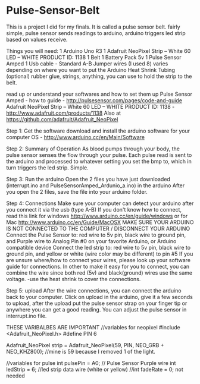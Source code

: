 # Pulse-Sensor-Belt
This is a project I did for my finals. It is called a pulse sensor belt. fairly simple, pulse sensor sends readings to arduino, arduino triggers led strip based on values receive.

Things you will need:
1 Arduino Uno R3
1 Adafruit NeoPixel Strip – White 60 LED – WHITE PRODUCT ID: 1138
1 Belt
1 Battery Pack 5v
1 Pulse Sensor Amped
1 Usb cable - Standard A-B
Jumper wires (I used 8) varies depending on where you want to put the Arduino
Heat Shrink Tubing (optional)
rubber glue, strings, anything, you can use to hold the strip to the belt.

read up or understand your softwares and how to set them up
Pulse Sensor Amped - how to guide - http://pulsesensor.com/pages/code-and-guide 
Adafruit NeoPixel Strip – White 60 LED – WHITE PRODUCT ID: 1138 - http://www.adafruit.com/products/1138 Also at https://github.com/adafruit/Adafruit_NeoPixel

Step 1: Get the software
download and install the arduino software for your computer OS - http://www.arduino.cc/en/Main/Software

Step 2: Summary of Operation
As blood pumps through your body, the pulse sensor senses the flow through your pulse. Each pulse read is sent to the arduino and 
processed to whatever setting you set the bmp to, which in turn triggers the led strip. Simple.

Step 3: Run the arduino
Open the 2 files you have just downloaded (interrupt.ino and PulseSensorAmped_Ardunio_a.ino) in the arduino 
After you open the 2 files, save the file into your arduino folder.

Step 4: Connections
Make sure your computer can detect your arduino after you connect it via the usb (type A-B)
If you don't know how to connect, read this link for windows http://www.arduino.cc/en/guide/windows or 
for Mac http://www.arduino.cc/en/Guide/MacOSX
MAKE SURE YOUR ARDUINO IS NOT CONNECTED TO THE COMPUTER / DISCONNECT YOUR ARDUINO
Connect the Pulse Sensor to: red wire to 5v pin, black wire to ground pin, and Purple wire to Analog Pin #0 on your favorite Arduino, or Arduino compatible device
Connect the led strip to:  red wire to 5v pin, black wire to ground pin, and yellow or white (wire color may be different) to pin #5
If you are unsure where/how to connect your wires, please look up your software guide for connections. 
In other to make it easy for you to connect, you can combine the wire since both red (5v) and black(ground) wires use the same voltage. 
-use the heat shrink to cover the connections. 

Step 5: upload
After the wire connections, you can connect the arduino back to your computer. 
Click on upload in the arduino, give it a few seconds to upload, after the upload put the pulse sensor strap on your finger tip or anywhere you can get a good reading.
You can adjust the pulse sensor in interrupt.ino file.


THESE VARIBALBES ARE IMPORTANT
  //variables for neopixel
#include <Adafruit_NeoPixel.h>
#define PIN 6
 
Adafruit_NeoPixel strip = Adafruit_NeoPixel(59, PIN, NEO_GRB + NEO_KHZ800); //mine is 59 because I removed 1 of the light.
 
//variables for pulse
int pulsePin = A0; // Pulse Sensor Purple wire
int ledStrip = 6; //led strip data wire (white or yellow)
//int fadeRate = 0; not needed
